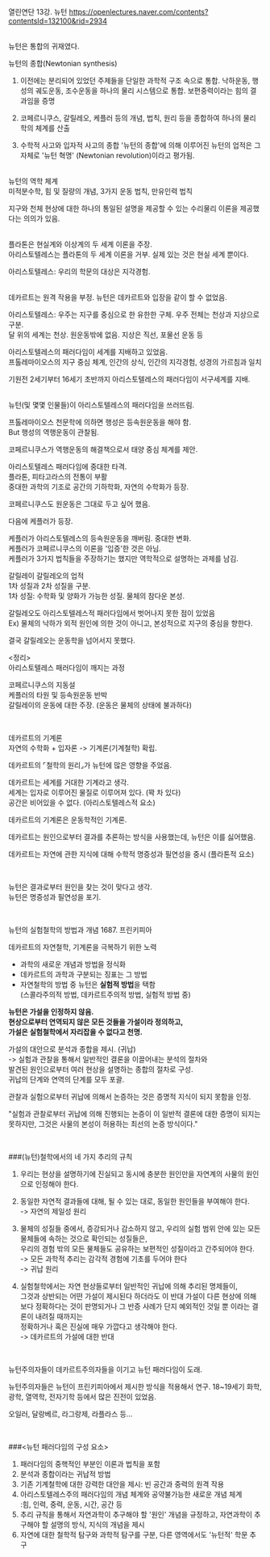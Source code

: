 열린연단 13강. 뉴턴
https://openlectures.naver.com/contents?contentsId=132100&rid=2934

<br>
뉴턴은 통합의 귀재였다.

뉴턴의 종합(Newtonian synthesis)

1. 이전에는 분리되어 있었던 주제들을 단일한 과학적 구조 속으로 통합.
   낙하운동, 행성의 궤도운동, 조수운동을 하나의 물리 시스템으로 통합.
   보편중력이라는 힘의 결과임을 증명

2. 코페르니쿠스, 갈릴레오, 케플러 등의 개념, 법칙, 원리 등을 종합하여
   하나의 물리학의 체계를 산출

3. 수학적 사고와 입자적 사고의 종합
   '뉴턴의 종합'에 의해 이루어진 뉴턴의 업적은 그 자체로 '뉴턴 혁명'
   (Newtonian revolution)이라고 평가됨.

<br>
뉴턴의 역학 체계<br>
미적분수학, 힘 및 질량의 개념, 3가지 운동 법칙, 만유인력 법칙

지구와 천체 현상에 대한 하나의 통일된 설명을 제공할 수 있는
수리물리 이론을 제공했다는 의의가 있음.

<br>
플라톤은 현실계와 이상계의 두 세계 이론을 주장.<br>
아리스토텔레스는 플라톤의 두 세계 이론을 거부. 실제 있는 것은 현실 세계 뿐이다.

아리스토텔레스: 우리의 학문의 대상은 지각경험.

<br>
데카르트는 원격 작용을 부정. 뉴턴은 데카르트와 입장을 같이 할 수 없었음.

아리스토텔레스: 우주는 지구를 중심으로 한 유한한 구체. 우주 전체는 천상과 지상으로 구분.  
달 위의 세계는 천상. 원운동밖에 없음. 지상은 직선, 포물선 운동 등

아리스토텔레스의 패러다임이 세계를 지배하고 있었음.  
프톨레마이오스의 지구 중심 체계, 인간의 상식, 인간의 지각경험, 성경의 가르침과 일치

기원전 2세기부터 16세기 초반까지 아리스토텔레스의 패러다임이 서구세계를 지배.

<br>
뉴턴(및 몇몇 인물들)이 아리스토텔레스의 패러다임을 쓰러뜨림.


프톨레마이오스 천문학에 의하면 행성은 등속원운동을 해야 함.  
But 행성의 역행운동이 관찰됨.


코페르니쿠스가 역행운동의 해결책으로서 태양 중심 체계를 제안.

아리스토텔레스 패러다임에 중대한 타격.  
플라톤, 피타고라스의 전통이 부활  
중대한 과학의 기조로 공간의 기하학화, 자연의 수학화가 등장.

코페르니쿠스도 원운동은 그대로 두고 싶어 했음.

다음에 케플러가 등장.

케플러가 아리스토텔레스의 등속원운동을 깨버림. 중대한 변화.  
케플러가 코페르니쿠스의 이론을 '입증'한 것은 아님.  
케플러가 3가지 법칙들을 주장하기는 했지만 역학적으로 설명하는 과제를 남김.


갈릴레이 갈릴레오의 업적  
1차 성질과 2차 성질을 구분.  
1차 성질: 수학화 및 양화가 가능한 성질. 물체의 참다운 본성.

갈릴레오도 아리스토텔레스적 패러다임에서 벗어나지 못한 점이 있었음  
Ex) 물체의 낙하가 외적 원인에 의한 것이 아니고, 본성적으로 지구의 중심을 향한다.

결국 갈릴레오는 운동학을 넘어서지 못했다.


<정리>  
아리스토텔레스 패러다임이 깨지는 과정

코페르니쿠스의 지동설  
케플러의 타원 및 등속원운동 반박  
갈릴레이의 운동에 대한 주장. (운동은 물체의 상태에 불과하다)

<br>

데카르트의 기계론  
자연의 수학화 + 입자론 -> 기계론(기계철학) 확립.

데카르트의 ⌜철학의 원리⌟가 뉴턴에 많은 영향을 주었음.

데카르트는 세계를 거대한 기계라고 생각.  
세계는 입자로 이루어진 물질로 이루어져 있다. (꽉 차 있다)  
공간은 비어있을 수 없다. (아리스토텔레스적 요소)

데카르트의 기계론은 운동학적인 기계론.

데카르트는 원인으로부터 결과를 추론하는 방식을 사용했는데, 뉴턴은 이를 싫어했음.

데카르트는 자연에 관한 지식에 대해 수학적 명증성과 필연성을 중시 (플라톤적 요소)

<br>


뉴턴은 결과로부터 원인을 찾는 것이 맞다고 생각.  
뉴턴은 명증성과 필연성을 포기.

<br>

뉴턴의 실험철학의 방법과 개념
1687. 프린키피아

데카르트의 자연철학, 기계론을 극복하기 위한 노력

- 과학의 새로운 개념과 방법을 정식화
- 데카르트의 과학과 구분되는 징표는 그 방법
- 자연철학의 방법 중 뉴턴은 **실험적 방법**을 택함  
  (스콜라주의적 방법, 데카르트주의적 방법, 실험적 방법 중)


**뉴턴은 가설을 인정하지 않음.  
현상으로부터 연역되지 않은 모든 것들을 가설이라 정의하고,  
가설은 실험철학에서 자리잡을 수 없다고 천명.**

가설의 대안으로 분석과 종합을 제시. (귀납)  
-> 실험과 관찰을 통해서 일반적인 결론을 이끌어내는 분석의 절차와  
발견된 원인으로부터 여러 현상을 설명하는 종합의 절차로 구성.  
귀납의 단계와 연역의 단계를 모두 포괄.

관찰과 실험으로부터 귀납에 의해서 논증하는 것은 증명적 지식이 되지 못함을 인정.

"실험과 관찰로부터 귀납에 의해 진행되는 논증이 이 일반적 결론에 대한 증명이
되지는 못하지만, 그것은 사물의 본성이 허용하는 최선의 논증 방식이다."

<br>

###(뉴턴)철학에서의 네 가지 추리의 규칙

1. 우리는 현상을 설명하기에 진실되고 동시에 충분한 원인만을 자연계의 사물의 원인으로 인정해야 한다.

2. 동일한 자연적 결과들에 대해, 될 수 있는 대로, 동일한 원인들을 부여해야 한다.  
-> 자연의 제일성 원리

3. 물체의 성질들 중에서, 증강되거나 감소하지 않고, 우리의 실험 범위 안에 있는
   모든 물체들에 속하는 것으로 확인되는 성질들은,   
우리의 경험 밖의 모든 물체들도
   공유하는 보편적인 성질이라고 간주되어야 한다.  
-> 모든 과학적 추리는 감각적 경험에 기초를 두어야 한다  
-> 귀납 원리

4. 실험철학에서는 자연 현상들로부터 일반적인 귀납에 의해 추리된 명제들이,  
   그것과 상반되는 어떤 가설이 제시된다 하더라도 이 반대 가설이 다른 현상에
   의해 보다 정확하다는 것이 판명되거나 그 반증 사례가 단지 예외적인 것일 뿐
   이라는 결론이 내려질 때까지는   
정확하거나 혹은 진실에 매우 가깝다고 생각해야 한다.  
-> 데카르트의 가설에 대한 반대

<br>

뉴턴주의자들이 데카르트주의자들을 이기고 뉴턴 패러다임이 도래.

뉴턴주의자들은 뉴턴이 프린키피아에서 제시한 방식을 적용해서 연구.
18~19세기 화학, 광학, 열역학, 전자기학 등에서 많은 진전이 있었음.

오일러, 달랑베르, 라그랑제, 라플라스 등...


<br>

###<뉴턴 패러다임의 구성 요소>

1. 패러다임의 중핵적인 부분인 이론과 법칙을 포함
2. 분석과 종합이라는 귀납적 방법
3. 기존 기계철학에 대한 강력한 대안을 제시: 빈 공간과 중력의 원격 작용
4. 아리스토텔레스주의 패러다임의 개념 체계와 공약불가능한 새로운 개념 체계  
   :힘, 인력, 중력, 운동, 시간, 공간 등
5. 추리 규칙을 통해서 자연과학이 추구해야 할 '원인' 개념을 규정하고,
   자연과학이 추구해야 할 설명의 방식, 지식의 개념을 제시
6. 자연에 대한 철학적 탐구와 과학적 탐구를 구분, 다른 영역에서도 '뉴턴적' 학문 추구


